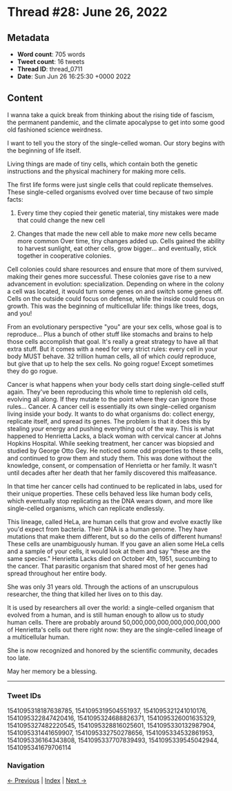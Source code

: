 # Thread #28: June 26, 2022

## Metadata
- **Word count**: 705 words
- **Tweet count**: 16 tweets
- **Thread ID**: thread_0711
- **Date**: Sun Jun 26 16:25:30 +0000 2022

## Content

I wanna take a quick break from thinking about the rising tide of fascism, the permanent pandemic, and the climate apocalypse to get into some good old fashioned science weirdness.

I want to tell you the story of the single-celled woman. Our story begins with the beginning of life itself.

Living things are made of tiny cells, which contain both the genetic instructions and the physical machinery for making more cells.

The first life forms were just single cells that could replicate themselves. These single-celled organisms evolved over time because of two simple facts:

1) Every time they copied their genetic material, tiny mistakes were made that could change the new cell

2) Changes that made the new cell able to make *more* new cells became more common Over time, tiny changes added up. Cells gained the ability to harvest sunlight, eat other cells, grow bigger... and eventually, stick together in cooperative colonies.

Cell colonies could share resources and ensure that more of them survived, making their genes more successful. These colonies gave rise to a new advancement in evolution: specialization. Depending on where in the colony a cell was located, it would turn some genes on and switch some genes off. Cells on the outside could focus on defense, while the inside could focus on growth. This was the beginning of multicellular life: things like trees, dogs, and you!

From an evolutionary perspective "you" are your sex cells, whose goal is to reproduce... Plus a bunch of other stuff like stomachs and brains to help those cells accomplish that goal. It's really a great strategy to have all that extra stuff. But it comes with a need for very strict rules: every cell in your body MUST behave. 32 trillion human cells, all of which *could* reproduce, but give that up to help the sex cells. No going rogue! Except sometimes they do go rogue.

Cancer is what happens when your body cells start doing single-celled stuff again. They've been reproducing this whole time to replenish old cells, evolving all along. If they mutate to the point where they can ignore those rules... Cancer. A cancer cell is essentially its own single-celled organism living inside your body. It wants to do what organisms do: collect energy, replicate itself, and spread its genes. The problem is that it does this by stealing *your* energy and pushing everything out of the way. This is what happened to Henrietta Lacks, a black woman with cervical cancer at Johns Hopkins Hospital. While seeking treatment, her cancer was biopsied and studied by George Otto Gey. He noticed some odd properties to these cells, and continued to grow them and study them. This was done without the knowledge, consent, or compensation of Henrietta or her family. It wasn't until decades after her death that her family discovered this malfeasance.

In that time her cancer cells had continued to be replicated in labs, used for their unique properties. These cells behaved less like human body cells, which eventually stop replicating as the DNA wears down, and more like single-celled organisms, which can replicate endlessly.

This lineage, called HeLa, are human cells that grow and evolve exactly like you'd expect from bacteria. Their DNA is a human genome. They have mutations that make them different, but so do the cells of different humans! These cells are unambiguously human. If you gave an alien some HeLa cells and a sample of your cells, it would look at them and say "these are the same species." Henrietta Lacks died on October 4th, 1951, succumbing to the cancer. That parasitic organism that shared most of her genes had spread throughout her entire body.

She was only 31 years old. Through the actions of an unscrupulous researcher, the thing that killed her lives on to this day.

It is used by researchers all over the world: a single-celled organism that evolved from a human, and is still human enough to allow us to study human cells. There are probably around 50,000,000,000,000,000,000,000 of Henrietta's cells out there right now: they are the single-celled lineage of a multicellular human.

She is now recognized and honored by the scientific community, decades too late.

May her memory be a blessing.

---

### Tweet IDs
1541095318187638785, 1541095319504551937, 1541095321241010176, 1541095322847420416, 1541095324688826371, 1541095326001635329, 1541095327482220545, 1541095328816025601, 1541095330132987904, 1541095331441659907, 1541095332750278656, 1541095334532861953, 1541095336164343808, 1541095337707839493, 1541095339545042944, 1541095341679706114

### Navigation
[← Previous](#027) | [Index](index.md) | [Next →](#029)
